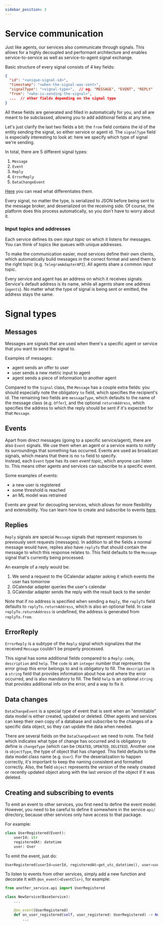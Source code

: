 ```yaml
---
sidebar_position: 3
---
```


# Service communication

Just like agents, our services also communicate through signals. This allows for a highly decoupled and performant
architecture and enables service-to-service as well as service-to-agent signal exchange.

Basic structure of every signal consists of 4 key fields:
```json
{
  "id": "<unique-signal-id>",
  "timestamp": "<when-the-signal-was-sent>",
  "signalType": "<signal-type>",  // eg. "MESSAGE", "EVENT", "REPLY"
  "from": "<who-is-sending-the-signal>",
  ...  // other fields depending on the signal type
}
```
All these fields are generated and filled in automatically for you, and all are meant to be subclassed, allowing you to add additional fields at any time.

Let's just clarify the last two fields a bit: the `from` field contains the id of the entity sending the signal, so either service or agent id.
The `signalType` field is especially interesting to look at: here we specify which type of signal we're sending.


In total, there are 5 different signal types:
1. `Message`
2. `Event`
3. `Reply`
4. `ErrorReply`
5. `DataChangeEvent`

[Here](#messages) you can read what differentiates them.

Every signal, no matter the type, is serialized to JSON before being sent to the message broker, and deserialized on the receiving side. 
Of course, the platform does this process automatically, so you don't have to worry about it.

### Input topics and addresses

Each service defines its own _input topic_ on which it listens for messages. You can think of topics like queues with unique addresses.

To make the communication easier, most services define their own clients, which automatically build messages in the correct format and send them to the right topic (e.g. `TelegramAdapterAPI`). All agents share a common input topic.

Every service and agent has an address on which it receives signals. Service's default address is its name, while all agents share one address (`agents`).
No matter what the type of signal is being sent or emitted, the address stays the same.

# Signal types

## Messages
Messages are signals that are used when there's a specific agent or service that you want to send the signal to. 

Examples of messages:
- agent sends an offer to user
- user sends a new metric input to agent 
- agent sends a piece of information to another agent

Compared to the `Signal` class, the `Message` has a couple extra fields: you should especially note the obligatory `to` field, which specifies the recipient's id. The remaining two fields are `messageType`, which defaults to the name of the message class (e.g. `Offer`), and the optional `returnAddress`, which specifies the address to which the reply should be sent if it's expected for that `Message`.

## Events
Apart from direct messages (going to a specific service/agent), there are also `Event` signals. 
We use them when an agent or a service wants to notify its surroundings that something has occurred.
Events are used as broadcast signals, which means that there is no `to` field to specify.  
Instead, each `Event` type has its own _event topic_, which anyone can listen to. 
This means other agents and services can subscribe to a specific event. 

Some examples of events:
- a new user is registered
- some threshold is reached
- an ML model was retrained

Events are great for decoupling services, which allows for more flexibility and extensibility.
You can learn how to create and subscribe to events [here](#creating-and-subscribing-to-events).

## Replies
`Reply` signals are special `Message` signals that represent responses to previously sent requests (messages).
In addition to all the fields a normal message would have, replies also have `replyTo` that should contain the message to which this response relates to.
This field defaults to the `Message` signal that's currently being processed.

An example of a reply would be:
1. We send a request to the GCalendar adapter asking it which events the user has tomorrow
2. GCalendar adapter queries the user's calendar
3. GCalendar adapter sends the reply with the result back to the sender

Note that if no address is specified when sending a `Reply`, the `replyTo` field defaults to `replyTo.returnAddress`, which is also an optional field. In case `replyTo.returnAddress` is undefined, the address is generated from `replyTo.from`.

## ErrorReply
`ErrorReply` is a subtype of the `Reply` signal which signalizes that the received `Message` couldn't be properly processed.

This signal has some additional fields compared to a `Reply`: `code`, `description` and `help`. The `code` is an `integer` number that represents the error group this error belongs to and is obligatory to fill. The `description` is a `string` field that provides information about how and where the error occurred, and is also mandatory to fill. The field `help` is an optional `string` that provides additional info on the error, and a way to fix it.

## Data changes
`DataChangeEvent` is a special type of event that is sent when an "emmitable" data model is either created, updated or deleted.
Other agents and services can keep their own copy of a database and subscribe to the changes of a specific data object, so they can update the data when needed.

There are several fields on the `DataChangeEvent` we need to note. The field which indicates what type of change has occurred and is obligatory to define is `changeType` (which can be `CREATED`, `UPDATED`, `DELETED`). 
Another one is `objectType`, the type of object that has changed. This field defaults to the data model class name (e.g. `User`). For the deserialization to happen correctly, it's important to keep the naming consistent and formatted correctly.
Also, the field `object` represents the version of the newly created or recently updated object along with the last version of the object if it was deleted.

## Creating and subscribing to events
To emit an event to other services, you first need to define the event model. However, you need to be careful to define
it somewhere in the service `api/` directory, because other services only have access to that package.

For example:
```python
class UserRegistered(Event):
    userId: str
    registeredAt: datetime
    user: User
```

To emit the event, just do:
```python
UserRegistered(userId=userId, registeredAt=get_utc_datetime(), user=user).emit()
```

To listen to events from other services, simply add a new function and decorate it with `@on_event(<EventCls>)`, for example:
```python
from another_service.api import UserRegistered

class NewService(BaseService):
    ...

    @on_event(UserRegistered)
    def on_user_registered(self, user_registered: UserRegistered) -> None:
        ...
```